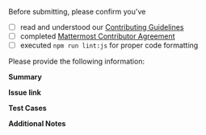 Before submitting, please confirm you've
 - [ ] read and understood our [Contributing Guidelines](https://github.com/mattermost/desktop/blob/master/CONTRIBUTING.md)
 - [ ] completed [Mattermost Contributor Agreement](http://www.mattermost.org/mattermost-contributor-agreement/)
 - [ ] executed `npm run lint:js` for proper code formatting

Please provide the following information:

**Summary**
<!--
Write a short (one line) summary that describes the changes in this pull request for inclusion in the changelog
-->

**Issue link**
<!--
Please include a link to the GitHub issue this pull request addresses, if applicable.
-->

**Test Cases**

**Additional Notes**
